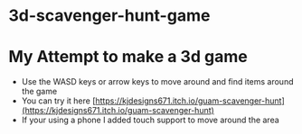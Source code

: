 # 3d-scavenger-hunt-game
# My Attempt to make a 3d game 
- Use the WASD keys or arrow keys to move around and find items around the game
- You can try it here [https://kjdesigns671.itch.io/guam-scavenger-hunt](https://kjdesigns671.itch.io/guam-scavenger-hunt)
- If your using a phone I added touch support to move around the area